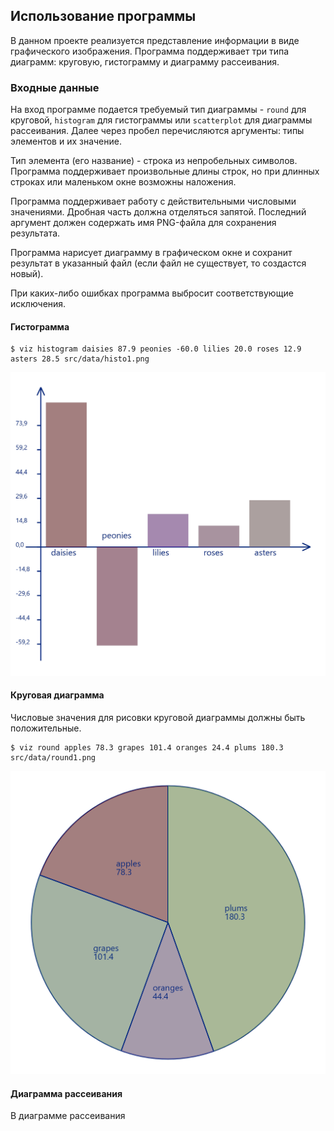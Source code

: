 ## Использование программы

В данном проекте реализуется представление информации в виде
графического изображения. Программа поддерживает три типа диаграмм: 
круговую, гистограмму и диаграмму рассеивания.

### Входные данные
На вход программе подается требуемый тип диаграммы -
`round` для круговой, `histogram` для гистограммы или
`scatterplot` для диаграммы рассеивания. Далее через пробел 
перечисляются аргументы: типы элементов и их значение. 

Тип элемента (его название) - строка из непробельных символов. Программа
поддерживает произвольные длины строк, но при длинных строках
или маленьком окне возможны наложения. 

Программа поддерживает работу с действительными числовыми 
значениями. Дробная часть должна отделяться запятой.
Последний аргумент должен содержать
имя PNG-файла для сохранения результата.

Программа нарисует диаграмму в графическом окне 
и сохранит результат в указанный файл (если файл не существует,
то создастся новый).

При каких-либо ошибках программа выбросит соответствующие исключения.

#### Гистограмма
```
$ viz histogram daisies 87.9 peonies -60.0 lilies 20.0 roses 12.9 asters 28.5 src/data/histo1.png
```
![](src/data/histo1.png)

#### Круговая диаграмма 
Числовые значения для рисовки круговой диаграммы должны быть
положительные.
```
$ viz round apples 78.3 grapes 101.4 oranges 24.4 plums 180.3 src/data/round1.png
```
![](src/data/round1.png)

#### Диаграмма рассеивания
В диаграмме рассеивания 